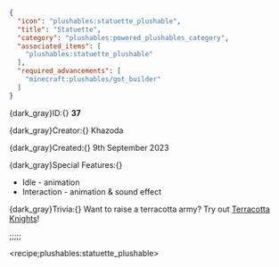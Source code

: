 ```json
{
  "icon": "plushables:statuette_plushable",
  "title": "Statuette",
  "category": "plushables:powered_plushables_category",
  "associated_items": [
    "plushables:statuette_plushable"
  ],
  "required_advancements": [
    "minecraft:plushables/got_builder"
  ]
}
```

{dark_gray}ID:{} **37** 

{dark_gray}Creator:{} Khazoda 

{dark_gray}Created:{} 9th September 2023 


{dark_gray}Special Features:{} 
- Idle - animation
- Interaction - animation & sound effect 

{dark_gray}Trivia:{} Want to raise a terracotta army? Try out [Terracotta Knights](https://modrinth.com/mod/terracotta-knights)!

;;;;;

<recipe;plushables:statuette_plushable>


